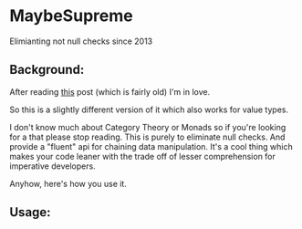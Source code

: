 MaybeSupreme
=======
Elimianting not null checks since 2013
## Background: ##

After reading [this](http://www.codeproject.com/Articles/109026/Chained-null-checks-and-the-Maybe-monad) post (which is fairly old) I'm in love.

So this is a slightly different version of it which also works for value types.

I don't know much about Category Theory or Monads so if you're looking for a that please stop reading. This is purely to eliminate null checks. And provide a "fluent" api for chaining data manipulation. It's a cool thing which makes your code leaner with the trade off of lesser comprehension for imperative developers.

Anyhow, here's how you use it.

## Usage: ##